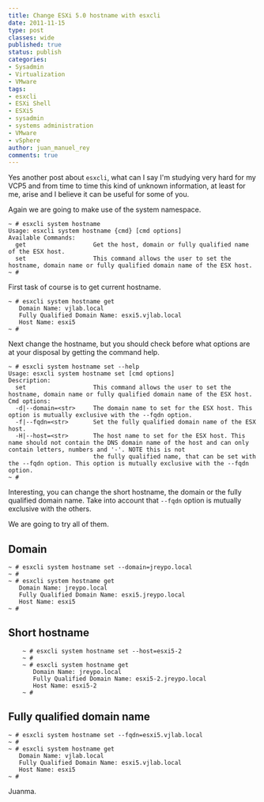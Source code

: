 ```yaml
---
title: Change ESXi 5.0 hostname with esxcli
date: 2011-11-15
type: post
classes: wide
published: true
status: publish
categories:
- Sysadmin
- Virtualization
- VMware
tags:
- esxcli
- ESXi Shell
- ESXi5
- sysadmin
- systems administration
- VMware
- vSphere
author: juan_manuel_rey
comments: true
---
```


Yes another post about `esxcli`, what can I say I'm studying very hard for my VCP5 and from time to time this kind of unknown information, at least for me, arise and I believe it can be useful for some of you.

Again we are going to make use of the system namespace.

```
~ # esxcli system hostname
Usage: esxcli system hostname {cmd} [cmd options]
Available Commands:
  get                   Get the host, domain or fully qualified name of the ESX host.
  set                   This command allows the user to set the hostname, domain name or fully qualified domain name of the ESX host.
~ #
```

First task of course is to get current hostname.

```
~ # esxcli system hostname get
   Domain Name: vjlab.local
   Fully Qualified Domain Name: esxi5.vjlab.local
   Host Name: esxi5
~ #
```

Next change the hostname, but you should check before what options are at your disposal by getting the command help.

```
~ # esxcli system hostname set --help
Usage: esxcli system hostname set [cmd options]
Description:
  set                   This command allows the user to set the hostname, domain name or fully qualified domain name of the ESX host.
Cmd options:
  -d|--domain=<str>     The domain name to set for the ESX host. This option is mutually exclusive with the --fqdn option.
  -f|--fqdn=<str>       Set the fully qualified domain name of the ESX host.
  -H|--host=<str>       The host name to set for the ESX host. This name should not contain the DNS domain name of the host and can only contain letters, numbers and '-'. NOTE this is not
                        the fully qualified name, that can be set with the --fqdn option. This option is mutually exclusive with the --fqdn option.
~ #
```

Interesting, you can change the short hostname, the domain or the fully qualified domain name. Take into account that `--fqdn` option is mutually exclusive with the others.

We are going to try all of them.

## Domain

```
~ # esxcli system hostname set --domain=jreypo.local
~ #
~ # esxcli system hostname get
   Domain Name: jreypo.local
   Fully Qualified Domain Name: esxi5.jreypo.local
   Host Name: esxi5
~ #
```

## Short hostname

```
    ~ # esxcli system hostname set --host=esxi5-2
    ~ #
    ~ # esxcli system hostname get
       Domain Name: jreypo.local
       Fully Qualified Domain Name: esxi5-2.jreypo.local
       Host Name: esxi5-2
    ~ #
```

## Fully qualified domain name

```
~ # esxcli system hostname set --fqdn=esxi5.vjlab.local
~ #
~ # esxcli system hostname get
   Domain Name: vjlab.local
   Fully Qualified Domain Name: esxi5.vjlab.local
   Host Name: esxi5
~ #
```

Juanma.
